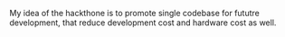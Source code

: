 My idea of the hackthone is to promote single codebase for fututre development, that reduce development cost and hardware cost as well.
